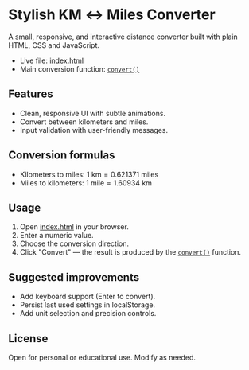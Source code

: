 # Stylish KM ↔ Miles Converter

A small, responsive, and interactive distance converter built with plain HTML, CSS and JavaScript.

- Live file: [index.html](index.html)  
- Main conversion function: [`convert()`](index.html)

## Features
- Clean, responsive UI with subtle animations.
- Convert between kilometers and miles.
- Input validation with user-friendly messages.

## Conversion formulas
- Kilometers to miles: $1\ \text{km} = 0.621371\ \text{miles}$  
- Miles to kilometers: $1\ \text{mile} = 1.60934\ \text{km}$

## Usage
1. Open [index.html](index.html) in your browser.
2. Enter a numeric value.
3. Choose the conversion direction.
4. Click "Convert" — the result is produced by the [`convert()`](index.html) function.


## Suggested improvements
- Add keyboard support (Enter to convert).
- Persist last used settings in localStorage.
- Add unit selection and precision controls.

## License
Open for personal or educational use. Modify as needed.